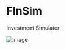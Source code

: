 # FInSim

Investment Simulator 

![image](https://github.com/Edmitsu/FInSim/assets/65257443/6c88110c-b08b-40fc-b689-faebb8c73b4b)
